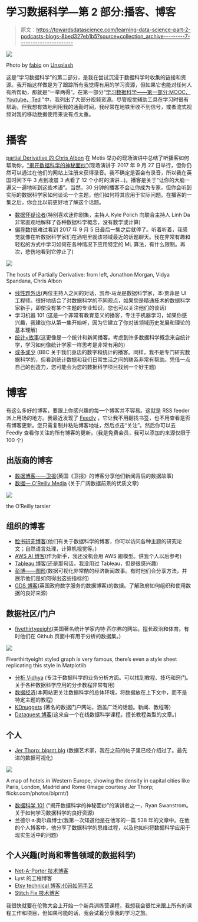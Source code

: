 # 学习数据科学—第 2 部分:播客、博客

> 原文：<https://towardsdatascience.com/learning-data-science-part-2-podcasts-blogs-8bed327eb1b5?source=collection_archive---------7----------------------->

![](img/909afb80f8f2881d06d19ff237ee6c53.png)

Photo by [fabio](https://unsplash.com/@fabioha?utm_source=medium&utm_medium=referral) on [Unsplash](https://unsplash.com?utm_source=medium&utm_medium=referral)

这是“学习数据科学”的第二部分，是我在尝试沉浸于数据科学时收集的链接和资源。我开始这样做是为了跟踪所有我觉得有用的学习资源，但如果它也能对任何人有所帮助，那就是“一举两得”。在第一部分“[学习数据科学——第一部分:MOOC、Youtube、Ted](https://medium.com/towards-data-science/learning-data-science-part-1-mooc-youtube-ted-20617dbb7f4b) ”中，我列出了大部分视频资源。尽管视觉辅助工具在学习时很有帮助，但我想有效地利用我的通勤时间，我经常在地铁里收不到信号，或者流式视频对我的移动数据使用来说有点太重。

# 播客

[partial Derivative 的 Chris Albon](https://medium.com/@chris.popily) 在 Metis 举办的现场演讲中总结了听播客如何帮助你，[“揭开数据科学的神秘面纱”](https://www.thisismetis.com/demystifying-data-science)(现场演讲于 2017 年 9 月 27 日举行，但你仍然可以通过在他们的网站上注册来获得录音。我不确定是否会有录音，所以我在英国时间下午 3 点到凌晨 3 点看了 12 个小时的演讲…)。播客是关于“让你的大脑一遍又一遍地听到这些术语”。当然，30 分钟的播客不会让你成为专家，但你会听到实际的数据科学家如何谈论一个主题，他们如何将其应用于实际问题。在播客的一集之后，你会比以前更好地了解这个话题。

*   [数据怀疑论者](https://dataskeptic.com/)(特别喜欢迷你剧集，主持人 Kyle Polich 向联合主持人 Linh Da 非常直观地解释了各种数据科学概念，没有数学或计算)
*   [偏导数](http://partiallyderivative.com/)(很难过看到 2017 年 9 月 5 日最后一集之后就停了。听着听着，我感觉就像在听数据科学家们在酒吧里就该领域最近的话题聊天。我在非常有趣和轻松的方式中学习如何在各种情况下应用特定的 ML 算法，有什么限制。再次，悲伤地看到它停止了)

![](img/ddd7763c74b26654aacdf9b4b2d464c5.png)

The hosts of Partially Derivative: from left, Jonathon Morgan, Vidya Spandana, Chris Albon

*   [线性题外话](http://lineardigressions.com/)(两位主持人之间的对话，凯蒂·马龙是数据科学家，本·贾菲是 UI 工程师。很好地结合了对数据科学的不同观点，如果您是精通技术的数据科学家新手，即使没有某个主题的专业知识，您也可以关注他们的谈话)
*   学习机器 101 (这是一个非常有教育意义的播客，专注于机器学习，如果你感兴趣，我建议你从第一集开始听，因为它建立了你对该领域历史发展和理论的基本理解)
*   [统计+故事](http://www.npr.org/podcasts/530134710/stats-stories)(这更像是一个统计和新闻播客。考虑到许多数据科学概念来自统计学，学习如何像统计学家一样思考是非常有用的)
*   [或多或少](http://www.bbc.co.uk/programmes/p02nrss1/episodes/downloads) (BBC 关于我们身边的数字和统计的播客。同样，我不是专门研究数据科学的，但看到统计数据和我们日常生活之间的联系非常有帮助。凭借一点自己的创造力，您可能会为您的数据科学项目找到一个好主题)

# 博客

有这么多好的博客，要跟上你感兴趣的每一个博客并不容易。这就是 RSS feeder 派上用场的地方。我最近发现了 [Feedly](https://feedly.com/) ，它让我不用翻找书签，也不用查看是否有博客更新。您只需复制并粘贴博客地址，然后点击“关注”。然后你可以去 Feedly 查看你关注的所有博客的更新。(我是免费会员，我可以添加的来源仅限于 100 个)

## 出版商的博客

*   [数据博客——卫报](https://www.theguardian.com/data)(英国《卫报》的博客分享他们新闻背后的数据故事)
*   [数据— O'Reilly Media](https://www.oreilly.com/topics/data) (关于广阔数据前景的优质文章)

![](img/b136b071e223f593cac250116ac3da2b.png)

the O’Reilly tarsier

## 组织的博客

*   [脸书研究博客](https://research.fb.com/category/data-science/)(他们有关于数据科学的博客，你可以访问各种主题的研究论文；自然语言处理，计算机视觉等。)
*   [AWS AI 博客](https://aws.amazon.com/blogs/ai/)(作为新手，我还没机会用 AWS 跑模型。供我个人以后参考)
*   [Tableau 博客](https://www.tableau.com/about/blog)(还是那句话，我没用过 Tableau，但是很感兴趣)
*   [彭博——图形](https://www.bloomberg.com/graphics)(数据可视化非常酷的经济新闻故事。有时他们会分享方法，并展示他们是如何得出这些指标的)
*   [GDS 博客](https://gdsdata.blog.gov.uk/)(英国政府数字服务的数据博客)的数据。了解政府如何组织和使用数据的良好来源)

## 数据社区/门户

*   [fivethirtyeeight](http://fivethirtyeight.com/)(美国著名统计学家内特·西尔弗的网站。擅长政治和体育。有时他们在 Github 页面中有用于分析的数据集。)

![](img/5d083ef1fcd4268933597035b36ab3c3.png)

Fiverthirtyeight styled graph is very famous, there’s even a style sheet replicating this style in Matplotlib

*   [分析 Vidhya](https://www.analyticsvidhya.com/) (专注于数据科学的业务分析方面。可以找到教程、技巧和窍门。关于各种数据科学应用的分步教程非常有用)
*   [数据经济](http://dataconomy.com/)(本网站更关注数据科学的总体环境，将数据放在上下文中，而不是特定主题的教程)
*   [KDnuggets](http://www.kdnuggets.com/) (著名的数据门户网站，涵盖广泛的话题。新闻、教程等)
*   [Dataquest 博客](https://www.dataquest.io/blog/)(这来自一个在线数据科学课程。擅长教程类型的文章。)

## 个人

*   [Jer Thorp: blprnt.blg](http://blog.blprnt.com/) (数据艺术家，我在之前的帖子里已经介绍过了。最先进的数据可视化)

![](img/e9c3cf36ad570f4545e279106e749919.png)

A map of hotels in Western Europe, showing the density in capital cities like Paris, London, Madrid and Rome (Image courtesy Jer Thorp; flickr.com/photos/blprnt/)

*   [数据科学 101](http://101.datascience.community/) (“揭开数据科学的神秘面纱”的演讲者之一，Ryan Swanstrom。关于如何学习数据科学的良好资源)
*   兰德尔·s·奥尔森博士(我第一次知道他是在他写的一篇 538 年的文章中。在他的个人博客中，他分享了数据科学的思维过程，以及他如何将数据科学应用于现实生活中的问题)

## 个人兴趣(时尚和零售领域的数据科学)

*   [Net-A-Porter 技术博客](http://techblog.net-a-porter.com/)
*   Lyst 的工程博客
*   [Etsy technical 博客:代码如同手艺](https://codeascraft.com/)
*   [Stitch Fix 技术博客](http://multithreaded.stitchfix.com/blog/)

我很快就要在伦敦大会上开始一个新兵训练营课程，我想我会很忙来跟上所有的课程工作和项目，但如果可能的话，我会试着分享我的学习之旅。